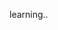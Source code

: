 learning..

<!---
NakulanT/NakulanT is a ✨ special ✨ repository because its `README.md` (this file) appears on your GitHub profile.
You can click the Preview link to take a look at your changes.
--->
